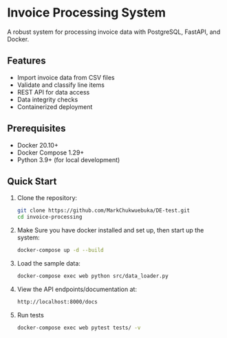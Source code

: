 # Invoice Processing System

A robust system for processing invoice data with PostgreSQL, FastAPI, and Docker.

## Features

- Import invoice data from CSV files
- Validate and classify line items
- REST API for data access
- Data integrity checks
- Containerized deployment

## Prerequisites

- Docker 20.10+
- Docker Compose 1.29+
- Python 3.9+ (for local development)

## Quick Start

1. Clone the repository:
   ```bash
   git clone https://github.com/MarkChukwuebuka/DE-test.git
   cd invoice-processing
   
2. Make Sure you have docker installed and set up, then start up the system:
   ```bash
   docker-compose up -d --build

3. Load the sample data:
   ```bash
   docker-compose exec web python src/data_loader.py

4. View the API endpoints/documentation at:
   ```bash
   http://localhost:8000/docs

5. Run tests
   ```bash
   docker-compose exec web pytest tests/ -v
